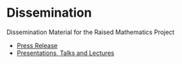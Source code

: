 # Dissemination

Dissemination Material for the Raised Mathematics Project

* [Press Release](https://aimath.org/aimnews/braille/)
* [Presentations, Talks and Lectures](presentations/)
